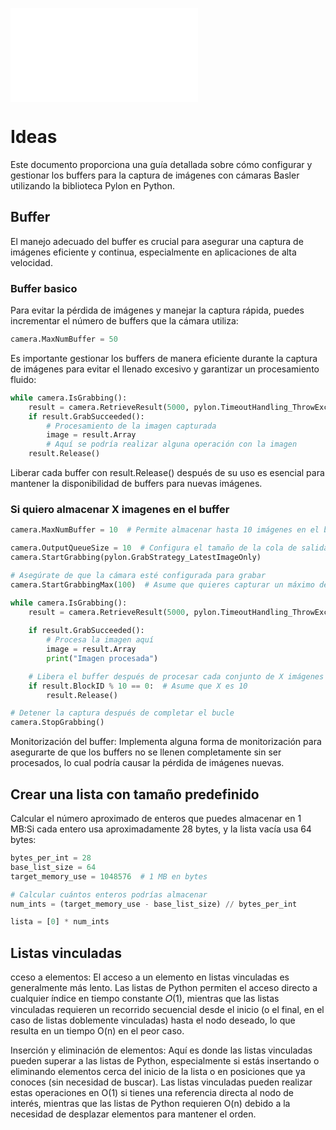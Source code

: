 ![INFOMRE](INFORME/INFORME.pdf)

# Ideas

Este documento proporciona una guía detallada sobre cómo configurar y gestionar los buffers para la captura de imágenes con cámaras Basler utilizando la biblioteca Pylon en Python.

## Buffer

El manejo adecuado del buffer es crucial para asegurar una captura de imágenes eficiente y continua, especialmente en aplicaciones de alta velocidad.

### Buffer basico

Para evitar la pérdida de imágenes y manejar la captura rápida, puedes incrementar el número de buffers que la cámara utiliza:

```python
camera.MaxNumBuffer = 50
```

Es importante gestionar los buffers de manera eficiente durante la captura de imágenes para evitar el llenado excesivo y garantizar un procesamiento fluido:

```python
while camera.IsGrabbing():
    result = camera.RetrieveResult(5000, pylon.TimeoutHandling_ThrowException)
    if result.GrabSucceeded():
        # Procesamiento de la imagen capturada
        image = result.Array
        # Aquí se podría realizar alguna operación con la imagen
    result.Release()
```

Liberar cada buffer con result.Release() después de su uso es esencial para mantener la disponibilidad de buffers para nuevas imágenes.

### Si quiero almacenar X imagenes en el buffer
```python
camera.MaxNumBuffer = 10  # Permite almacenar hasta 10 imágenes en el buffer.

camera.OutputQueueSize = 10  # Configura el tamaño de la cola de salida para almacenar hasta 10 imágenes.
camera.StartGrabbing(pylon.GrabStrategy_LatestImageOnly)

# Asegúrate de que la cámara esté configurada para grabar
camera.StartGrabbingMax(100)  # Asume que quieres capturar un máximo de 100 imágenes en total.

while camera.IsGrabbing():
    result = camera.RetrieveResult(5000, pylon.TimeoutHandling_ThrowException)
    
    if result.GrabSucceeded():
        # Procesa la imagen aquí
        image = result.Array
        print("Imagen procesada")

    # Libera el buffer después de procesar cada conjunto de X imágenes
    if result.BlockID % 10 == 0:  # Asume que X es 10
        result.Release()

# Detener la captura después de completar el bucle
camera.StopGrabbing()
```
Monitorización del buffer: Implementa alguna forma de monitorización para asegurarte de que los buffers no se llenen completamente sin ser procesados, lo cual podría causar la pérdida de imágenes nuevas.

## Crear una lista con tamaño predefinido

Calcular el número aproximado de enteros que puedes almacenar en 1 MB:Si cada entero usa aproximadamente 28 bytes, y la lista vacía usa 64 bytes:

```python
bytes_per_int = 28
base_list_size = 64
target_memory_use = 1048576  # 1 MB en bytes

# Calcular cuántos enteros podrías almacenar
num_ints = (target_memory_use - base_list_size) // bytes_per_int

lista = [0] * num_ints
```

## Listas vinculadas

cceso a elementos: El acceso a un elemento en listas vinculadas es generalmente más lento. Las listas de Python permiten el acceso directo a cualquier índice en tiempo constante 𝑂(1), mientras que las listas vinculadas requieren un recorrido secuencial desde el inicio (o el final, en el caso de listas doblemente vinculadas) hasta el nodo deseado, lo que resulta en un tiempo O(n) en el peor caso.

Inserción y eliminación de elementos: Aquí es donde las listas vinculadas pueden superar a las listas de Python, especialmente si estás insertando o eliminando elementos cerca del inicio de la lista o en posiciones que ya conoces (sin necesidad de buscar). Las listas vinculadas pueden realizar estas operaciones en O(1) si tienes una referencia directa al nodo de interés, mientras que las listas de Python requieren O(n) debido a la necesidad de desplazar elementos para mantener el orden.










